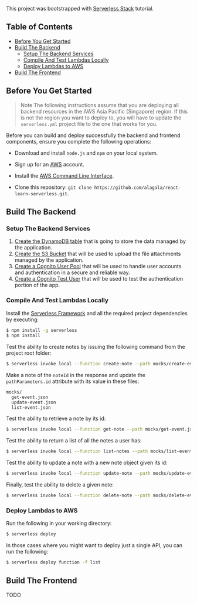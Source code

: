 This project was bootstrapped with [Serverless Stack](https://serverless-stack.com/) tutorial.

## Table of Contents

- [Before You Get Started](#before-you-get-started)
- [Build The Backend](#build-the-backend)
  - [Setup The Backend Services](#setup-the-backend-services)
  - [Compile And Test Lambdas Locally](#compile-and-test-lambdas-locally)
  - [Deploy Lambdas to AWS](#deploy-lambdas-to-aws)
- [Build The Frontend](#build-the-frontend)

## Before You Get Started

>Note The following instructions assume that you are deploying all backend resources in the AWS Asia Pacific (Singapore) region.
>If this is not the region you want to deploy to, you will have to update the `serverless.yml` project file to the one that works for you.

Before you can build and deploy successfully the backend and frontend components, ensure you complete the following operations:

* Download and install `node.js` and `npm` on your local system.
* Sign up for an [AWS](https://aws.amazon.com) account.
* Install the [AWS Command Line Interface](http://docs.aws.amazon.com/cli/latest/userguide/installing.html).

* Clone this repository: `git clone https://github.com/alagala/react-learn-serverless.git`.

## Build The Backend

### Setup The Backend Services

1. [Create the DynamoDB table](https://serverless-stack.com/chapters/create-a-dynamodb-table.html) that is going to store the data managed by the application.
2. [Create the S3 Bucket](https://serverless-stack.com/chapters/create-an-s3-bucket-for-file-uploads.html) that will be used to upload the file attachments managed by the application.
3. [Create a Cognito User Pool](https://serverless-stack.com/chapters/create-a-cognito-user-pool.html) that will be used to handle user accounts and authentication in a secure and reliable way.
4. [Create a Cognito Test User](https://serverless-stack.com/chapters/create-a-cognito-test-user.html) that will be used to test the authentication portion of the app.

### Compile And Test Lambdas Locally

Install the [Serverless Framework](https://serverless.com/) and all the required project dependencies by executing:
```sh
$ npm install -g serverless
$ npm install
```

Test the ability to create notes by issuing the following command from the project root folder:
```sh
$ serverless invoke local --function create-note --path mocks/create-event.json
```

Make a note of the `noteId` in the response and update the `pathParameters.id` attribute with its value in these files:
```
mocks/
  get-event.json
  update-event.json
  list-event.json
```

Test the ability to retrieve a note by its id:
```sh
$ serverless invoke local --function get-note --path mocks/get-event.json
```

Test the ability to return a list of all the notes a user has:
```sh
$ serverless invoke local --function list-notes --path mocks/list-event.json
```

Test the ability to update a note with a new note object given its id:
```sh
$ serverless invoke local --function update-note --path mocks/update-event.json
```

Finally, test the ability to delete a given note:
```sh
$ serverless invoke local --function delete-note --path mocks/delete-event.json
```

### Deploy Lambdas to AWS

Run the following in your working directory:
```sh
$ serverless deploy
```

In those cases where you might want to deploy just a single API, you can run the following:
```sh
$ serverless deploy function -f list
```

## Build The Frontend

TODO
